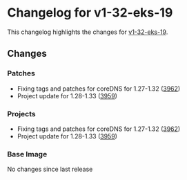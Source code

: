 # Changelog for v1-32-eks-19

This changelog highlights the changes for [v1-32-eks-19](https://github.com/aws/eks-distro/tree/v1-32-eks-19).

## Changes

### Patches
* Fixing tags and patches for coreDNS for 1.27-1.32 ([3962](https://github.com/aws/eks-distro/pull/3962))
* Project update for 1.28-1.33 ([3959](https://github.com/aws/eks-distro/pull/3959))

### Projects
* Fixing tags and patches for coreDNS for 1.27-1.32 ([3962](https://github.com/aws/eks-distro/pull/3962))
* Project update for 1.28-1.33 ([3959](https://github.com/aws/eks-distro/pull/3959))

### Base Image
No changes since last release

